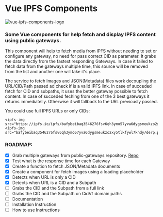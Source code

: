 # Vue IPFS Components
![vue-ipfs-components-logo](https://bafybeih2qkxommebznq6zavgqltidbmszz5j6tssoq75coj2yjg554mldm.ipfs.w3s.link/ipfs.png)

### Some Vue components for help fetch and display IPFS content using public gateways.

This component will help to fetch media from IPFS without needing to set or configure any gateway, no need for pass correct CID as parameter. It grabs the data directly from the fastest responding Gateways. In case it failed to fetch data from the gateways multiple time, this source will be removed from the list and another one will take it's place. 

The service to fetch Images and JSON(Metadata) files work decoupling the URL/CID/Path passed ad check if is a valid IPFS link. In case of succeded fetch for CID and subpaths, it uses the better gateway possible to fetch content. In case of succeded feching from one of the 3 best gateways it returns immediatelly. Otherwise it will fallback to the URL previously passed.

You could use full IPFS URLs or only CIDs:
```
<ipfs-img src="https://ipfs.io/ipfs/bafybeibaq3546276fsv6qh3ymo57yva6dygsmeukzo2xy5tlkfywl7khdy/derp.png"/>
<ipfs-img src="bafybeibaq3546276fsv6qh3ymo57yva6dygsmeukzo2xy5tlkfywl7khdy/derp.png"/>
```


### ROADMAP:

- [x] Grab multiple gateways from public-gateways repository. [Repo](https://github.com/ipfs/public-gateway-checker/blob/master/src/gateways.json)
- [x] Test what is the response time for each Gateway
- [x] Create a function to fetch JSON/Metadata documents 
- [x] Create a component for fetch images using a loading placeholder
- [x] Detects when URL is only a CID
- [x] Detects when URL is a CID and a Subpath
- [ ] Grabs the CID and the Subpath from a full link
- [ ] Grabs the CID and the Subpath on CidV1 domain paths
- [ ] Documentation
- [ ] Installation Instruction
- [ ] How to use Instructions